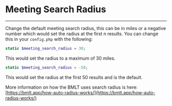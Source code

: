 # Meeting Search Radius
---

Change the default meeting search radius, this can be in miles or a negative number which would set the radius at the first n results. You can change this in your `config.php` with the following:

```php
static $meeting_search_radius = 30;
```
This would set the radius to a maximum of 30 miles.

```php
static $meeting_search_radius = -50;
```
This would set the radius at the first 50 results and is the default.

More information on how the BMLT uses search radius is here: [https://bmlt.app/how-auto-radius-works/](https://bmlt.app/how-auto-radius-works/)
